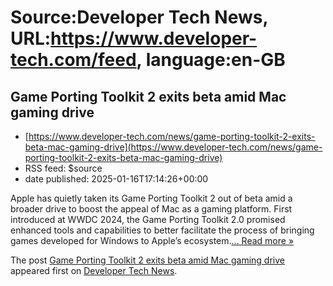 # Source:Developer Tech News, URL:https://www.developer-tech.com/feed, language:en-GB

## Game Porting Toolkit 2 exits beta amid Mac gaming drive
 - [https://www.developer-tech.com/news/game-porting-toolkit-2-exits-beta-mac-gaming-drive](https://www.developer-tech.com/news/game-porting-toolkit-2-exits-beta-mac-gaming-drive)
 - RSS feed: $source
 - date published: 2025-01-16T17:14:26+00:00

<p>Apple has quietly taken its Game Porting Toolkit 2 out of beta amid a broader drive to boost the appeal of Mac as a gaming platform. First introduced at WWDC 2024, the Game Porting Toolkit 2.0 promised enhanced tools and capabilities to better facilitate the process of bringing games developed for Windows to Apple’s ecosystem.<a class="excerpt-read-more" href="https://www.developer-tech.com/news/game-porting-toolkit-2-exits-beta-mac-gaming-drive/" title="ReadGame Porting Toolkit 2 exits beta amid Mac gaming drive">... Read more &#187;</a></p>
<p>The post <a href="https://www.developer-tech.com/news/game-porting-toolkit-2-exits-beta-mac-gaming-drive/">Game Porting Toolkit 2 exits beta amid Mac gaming drive</a> appeared first on <a href="https://www.developer-tech.com">Developer Tech News</a>.</p>

